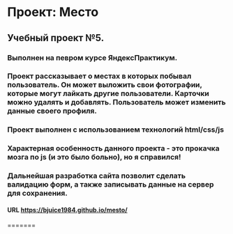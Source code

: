 # Проект: Место
## Учебный проект №5.
### Выполнен на певром курсе ЯндексПрактикум.
### Проект рассказывает о местах в которых побывал пользователь. Он может выложить свои фотографии, которые могут лайкать другие пользователи. Карточки можно удалять и добавлять. Пользователь может изменить данные своего профиля.
### Проект выполнен с использованием технологий html/css/js
### Характерная особенность данного проекта - это прокачка мозга по js (и это было больно), но я справился!

### Дальнейшая разработка сайта позволит сделать валидацию форм, а также записывать данные на сервер для сохранения.

#### URL https://bjuice1984.github.io/mesto/
=======

